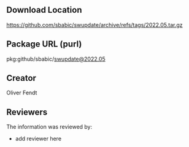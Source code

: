## Download Location

https://github.com/sbabic/swupdate/archive/refs/tags/2022.05.tar.gz

## Package URL (purl)

pkg:github/sbabic/swupdate@2022.05

## Creator

Oliver Fendt

## Reviewers

The information was reviewed by:

* add reviewer here
